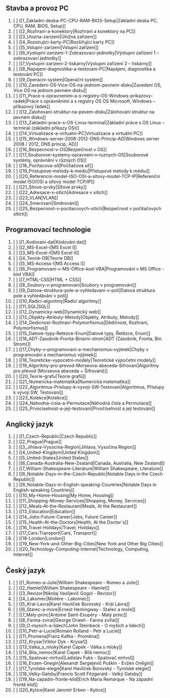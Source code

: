 ## Stavba a provoz PC
1. [ ] [[1_Zakladni-deska-PC-CPU-RAM-BIOS-Setup|Základní deska PC, CPU, RAM, BIOS, Setup]] 
2. [ ] [[2_Rozhrani-a-konektory|Rozhraní a konektory na PC]]
3. [ ] [[3_Ulozna-zarizeni|Úložná zařízení]]
4. [ ] [[4_Rozsirujici-karty-PC|Rozšiřující karty PC]]
5. [ ] [[5_Vstupni-zarizeni|Vstupní zařízení]]
6. [ ] [[6_Vystupni-zarizeni-1-Zobrazovaci-jednotky|Výstupní zařízení 1 – zobrazovací jednotky]]
7. [ ] [[7_Vystupni-zarizeni-2-tiskarny|Výstupní zařízení 2 – tiskárny]]
8. [ ] [[8_Napajeni-diagnostika-a-testovani-PC|Napájení, diagnostika a testování PC]]
9. [ ] [[9_Operacni-system|Operační systém]]
10. [ ] [[10_Zavedeni-OS-Vice-OS-na-jednom-pevnem-disku|Zavedení OS, Více OS na jednom pevném disku]]
11. [ ] [[11_Prace-s-opravnenimi-a-s-registry-OS-Windows-prikazovy-radek|Práce s oprávněními a s registry OS OS Microsoft, Windows – příkazový řádek]]
12. [ ] [[12_Zalohovani-struktur-na-pevem-disku|Zálohování struktur na pevném disku]]
13. [ ] [[13_Zakladni-prace-s-OS-Linux-terminal|Základní práce s OS Linux – terminál (základní příkazy OS)]]
14. [ ] [[14_Virtualizace-a-virtualni-PC|Virtualizace a virtuální PC]]
15. [ ] [[15_Windows-server-2008-2012-DNS-Princip-AD|Windows server 2008 / 2012, DNS princip, AD]]
16. [ ] [[16_Bezpecnost-v-OS|Bezpečnost v OS]]
17. [ ] [[17_Souborove-systemy-opravneni-v-ruznych-OS|Souborové systémy, oprávnění v různých OS]]
18. [ ] [[18_Pocitacova-sit|Počítačová síť]]
19. [ ] [[19_Pristupove-metody-k-mediu|Přístupové metody k médiu]]
20. [ ] [[20_Referencni-model-ISO-OSI-a-sitovy-model-TCP-IP|Referenční model ISO/OSI a síťový model TCP/IP]]
21. [ ] [[21_Sitove-prvky|Síťové prvky]]
22. [ ] [[22_Adresace-v-sitich|Adresace v sítích]]
23. [ ] [[23_VLAN|VLAN]]
24. [ ] [[24_Smerovani|Směrování]]
25. [ ] [[25_Bezpecnost-v-pocitacovych-sitich|Bezpečnost v počítačových sítích]]
## Programovací technologie

1. [ ] [[1_Kodovani-dat|Kódování dat]]
2. [ ] [[2_MS-Excel-I|MS Excel I]]
3. [ ] [[3_MS-Excel-II|MS Excel II]]
4. [ ] [[4_Teorie-DB|Teorie DB]]
5. [ ] [[5_MS-Access-I|MS Access I]]
6. [ ] [[6_Programovani-v-MS-Office-kod-VBA|Programování v MS Office - kód VBA]]
7. [ ] [[7_HTML-CSS|HTML + CSS]]
8. [ ] [[8_Soubory-v-programovani|Soubory v programování]]
9. [ ] [[9_Datova-struktura-pole-a-vyhledavani-v-poli|Datová struktura pole a vyhledávání v poli]]
10. [ ] [[10_Radici-algoritmy|Řadící algoritmy]]
11. [ ] [[11_SQL|SQL]]
12. [ ] [[12_Dynamicky-web|Dynamický web]]
13. [ ] [[13_Objekty-Atributy-Metody|Objekty, Atributy, Metody]]
14. [ ] [[14_Dedicnost-Rozhrani-Polymorfismus|Dědičnost, Rozhraní, Polymorfismus]]
15. [ ] [[15_Datove-typy-Retezce-Enum|Datové typy, Řetězce, Enum]]
16. [ ] [[16_ADT-Zasobnik-Fronta-Binarni-strom|ADT (Zásobník, Fronta, Bin. Strom)]]
17. [ ] [[17_Chyby-v-programovani-a-mechanismus-vyjimek|Chyby v programování a mechanismus výjimek]]
18. [ ] [[18_Teoreticke-vypocetni-modely|Teoretické výpočetní modely]]
19. [ ] [[19_Algoritmy-pro-prevod-Morseova-abeceda-Sifrovani|Algoritmy pro převod (Morseova abeceda + Šifrování)]]
20. [ ] [[20_Teorie-grafu|Teorie grafů]]
21. [ ] [[21_Numericka-matematika|Numerická matematika]]
22. [ ] [[22_Algoritmus-Pristupy-k-vyvoji-SW-Testovani|Algoritmus, Přístupy k vývoji SW, Testování]]
23. [ ] [[23_Kolekce|Kolekce]]
24. [ ] [[24_Nahodna-cisla-a-Permutace|Náhodná čísla a Permutace]]
25. [ ] [[25_Prvociselnost-a-jeji-testovani|Prvočíselnost a její testování]]
## Anglický jazyk
1. [ ] [[1_Czech-Republic|Czech Republic]]
2. [ ] [[2_Prague|Prague]]
3. [ ] [[3_Jihlava-Vysocina-Region|Jihlava, Vysočina Region]]
4. [ ] [[4_United-Kingdom|United Kingdom]]
5. [ ] [[5_United-States|United States]]
6. [ ] [[6_Canada-Australia-New-Zealand|Canada, Australia, New Zealand]]
7. [ ] [[7_William-Shakespeare-Literature|William Shakespeare, Literature]]
8. [ ] [[8_Notable-Days-in-the-Czech-Republic|Notable Days in the Czech Republic]]
9. [ ] [[9_Notable-Days-in-English-speaking-Countries|Notable Days in English-speaking Countries]]
10. [ ] [[10_My-Home-Housing|My Home, Housing]]
11. [ ] [[11_Shopping-Money-Services|Shopping, Money, Services]]
12. [ ] [[12_Meals-At-the-Restaurant|Meals, At the Restaurant]]
13. [ ] [[13_Education|Education]]
14. [ ] [[14_Jobs-Future-Career|Jobs, Future Career]]
15. [ ] [[15_Health-At-the-Doctors|Health, At the Doctor´s]]
16. [ ] [[16_Travel-Holidays|Travel, Holidays]]
17. [ ] [[17_Cars-Transport|Cars, Transport]]
18. [ ] [[18-London|London]]
19. [ ] [[19_New-York-and-Other-Big-Cities|New York and Other Big Cities]]
20. [ ] [[20_Technology-Computing-Internet|Technology, Computing, Internet]]
## Český jazyk
1. [ ] [[1_Romeo-a-Julie|William Shakespeare - Romeo a Julie]]
2. [ ] [[2_Hamlet|William Shakespeare - Hamlet]]
3. [ ] [[3_Revizor|Nikolaj Vasiljevič Gogol - Revizor]]
4. [ ] [[4_Lakomec|Moliére - Lakomec]]
5. [ ] [[5_Kral-Lavra|Karel Havlíček Borovský - Král Lávra]]
6. [ ] [[6_Starec-a-more|Ernest Hemingway - Stařec a moře]]
7. [ ] [[7_Maly-princ|Antoine Saint-Exupéry  - Malý princ]]
8. [ ] [[8_Farma-zvirat|George Orwell  - Farma zvířat]]
9. [ ] [[9_O-mysich-a-lidech|John Steinbeck  - O myších a lidech]]
10. [ ] [[10_Petr-a-Lucie|Romain Rolland  - Petr a Lucie]]
11. [ ] [[11_Promena|Franz Kafka  - Proměna]]
12. [ ] [[12_Krysar|Viktor Dyk  - Krysař]]
13. [ ] [[13_Valka_s_mloky|Karel Čapek  - Válka s mloky]]
14. [ ] [[14_Bila_nemoc|Karel Čapek  - Bílá nemoc]]
15. [ ] [[15_Spalovac-mrtvol|Ladislav Fuks  - Spalovač mrtvol]]
16. [ ] [[16_Evzen-Onegin|Alexandr Sergejevič Puškin  - Evžen Oněgin]]
17. [ ] [[17_Tyrolske-elegie|Karel Havlíček Borovský  - Tyrolské elegie]]
18. [ ] [[18_Velky-Gatsby|Francis Scott Fitzgerald  - Velký Gatsby]]
19. [ ] [[19_Na-zapadni-fronte-klid|Erich Maria Remarque  - Na západní frontě klid]]
20. [ ] [[20_Kytice|Karel Jaromír Erben - Kytice]]